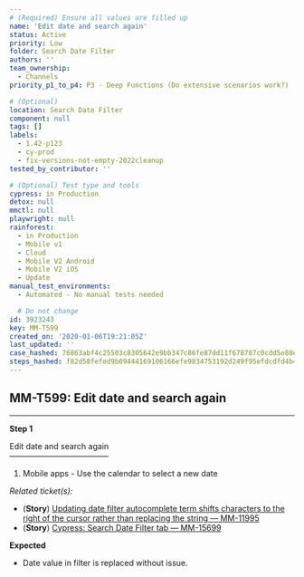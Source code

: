 ```yaml
---
# (Required) Ensure all values are filled up
name: 'Edit date and search again'
status: Active
priority: Low
folder: Search Date Filter
authors: ''
team_ownership:
  - Channels
priority_p1_to_p4: P3 - Deep Functions (Do extensive scenarios work?)

# (Optional)
location: Search Date Filter
component: null
tags: []
labels:
  - 1.42-p123
  - cy-prod
  - fix-versions-not-empty-2022cleanup
tested_by_contributor: ''

# (Optional) Test type and tools
cypress: in Production
detox: null
mmctl: null
playwright: null
rainforest:
  - in Production
  - Mobile v1
  - Cloud
  - Mobile V2 Android
  - Mobile V2 iOS
  - Update
manual_test_environments:
  - Automated - No manual tests needed

  # Do not change
id: 3923243
key: MM-T599
created_on: '2020-01-06T19:21:05Z'
last_updated: ''
case_hashed: 76863abf4c25503c8305642e9bb347c86fe87dd11f678787c0cdd5e88e82112b0e80bd4aa59d6b5098d5db1f0edf17e0
steps_hashed: f82d58fefed9b09444169106166efe9834753192d249f95efdcdfd4b4761d3f13f5fc0dc8cbea0ad1f6e0fda868f05d1
---
```


<!-- (Auto-generated) Based on frontmatter's "key" and "name" -->

## MM-T599: Edit date and search again

---

**Step 1**

Edit date and search again\
–––––––––––––––––––––––––

1. Mobile apps - Use the calendar to select a new date

_Related ticket(s):_

- (**Story**) [Updating date filter autocomplete term shifts characters to the right of the cursor rather than replacing the string — MM-11995](https://mattermost.atlassian.net/browse/MM-11995)
- (**Story**) [Cypress: Search Date Filter tab — MM-15699](https://mattermost.atlassian.net/browse/MM-15699)

**Expected**

- Date value in filter is replaced without issue.

